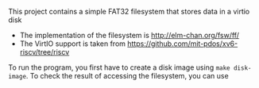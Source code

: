 This project contains a simple FAT32 filesystem that stores data in a virtio
disk

- The implementation of the filesystem is http://elm-chan.org/fsw/ff/
- The VirtIO support is taken from
  https://github.com/mit-pdos/xv6-riscv/tree/riscv
  
To run the program, you first have to create a disk image using ``make
disk-image``.
To check the result of accessing the filesystem, you can use 
